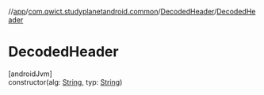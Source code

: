 //[app](../../../index.md)/[com.qwict.studyplanetandroid.common](../index.md)/[DecodedHeader](index.md)/[DecodedHeader](-decoded-header.md)

# DecodedHeader

[androidJvm]\
constructor(alg: [String](https://kotlinlang.org/api/latest/jvm/stdlib/kotlin/-string/index.html), typ: [String](https://kotlinlang.org/api/latest/jvm/stdlib/kotlin/-string/index.html))
